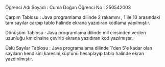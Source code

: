 Öğrenci Adı Soyadı : Cuma Doğan
Öğrenci No : 250542003

Çarpım Tablosu : 
Java programlama dilinde 2 rakamını , 1 ile 10 arasındaki tam sayılar çarpıp tablo halinde ekrana yazıdıran kodlama yapılmıştır.

Dönüşüm Tablosu : 
Java programlama dilinde mil cinsinden verilen uzunluğu km cinsine çevirip ekrana yazıdıran kod yazılmıştır.

Üslü Sayılar Tablosu : 
Java programalama dilinde 1'den 5'e kadar olan sayıların kendisini,karesini,küp'ünü hesaplayıp tablo halinde ekran yazdırılmıştır.



